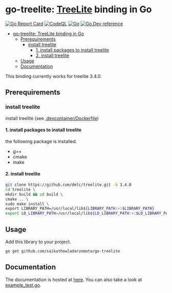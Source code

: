 # go-treelite: [TreeLite](https://github.com/dmlc/treelite) binding in Go

[![Go Report Card](https://goreportcard.com/badge/github.com/saikathowladarzomato/go-treelite)](https://goreportcard.com/report/github.com/saikathowladarzomato/go-treelite)
[![CodeQL](https://github.com/saikathowladarzomato/go-treelite/actions/workflows/codeql-analysis.yml/badge.svg)](https://github.com/saikathowladarzomato/go-treelite/actions/workflows/codeql-analysis.yml)
[![Go](https://github.com/saikathowladarzomato/go-treelite/actions/workflows/go.yml/badge.svg)](https://github.com/saikathowladarzomato/go-treelite/actions/workflows/go.yml)
[![Go.Dev reference](https://img.shields.io/badge/go.dev-reference-blue?logo=go&logoColor=white)](https://pkg.go.dev/github.com/saikathowladarzomato/go-treelite)

- [go-treelite: TreeLite binding in Go](#go-treelite-treelite-binding-in-go)
  - [Prerequirements](#prerequirements)
    - [install treelite](#install-treelite)
      - [1. install packages to install treelite](#1-install-packages-to-install-treelite)
      - [2. install treelite](#2-install-treelite)
  - [Usage](#usage)
  - [Documentation](#documentation)

This binding currently works for treelite 3.4.0.

## Prerequirements

### install treelite

install treelite (see [.devcontainer/Dockerfile](.devcontainer/Dockerfile))

#### 1. install packages to install treelite

the following package is installed.

- g++
- cmake
- make

#### 2. install treelite

```bash
git clone https://github.com/dmlc/treelite.git -b 3.4.0
cd treelite \
mkdir build && cd build \
cmake .. \
sudo make install \
export LIBRARY_PATH=/usr/local/lib${LIBRARY_PATH:+:$LIBRARY_PATH}
export LD_LIBRARY_PATH=/usr/local/lib${LD_LIBRARY_PATH:+:$LD_LIBRARY_PATH}
```

## Usage

Add this library to your project.

```bash
go get github.com/saikathowladarzomato/go-treelite
```

## Documentation

The documentation is hosted at [here](https://pkg.go.dev/github.com/saikathowladarzomato/go-treelite). You can also take a look at [example_test.go](example_test.go).
